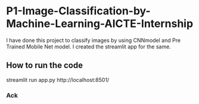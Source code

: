 # P1-Image-Classification-by-Machine-Learning-AICTE-Internship

I have done this project to classify images by using CNNmodel and Pre Trained Mobile Net model. I created the streamlit app for the same.


## How to run the code
streamlit run app.py
http://localhost:8501/



### Ack
